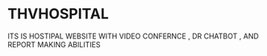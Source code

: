 # THVHOSPITAL
ITS IS HOSTIPAL WEBSITE WITH VIDEO CONFERNCE , DR CHATBOT , AND REPORT MAKING ABILITIES
